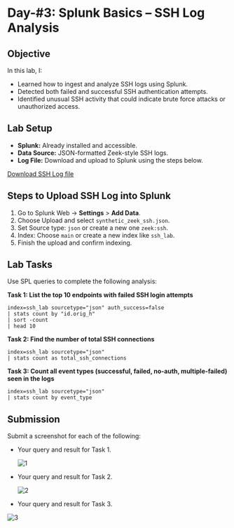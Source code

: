 # Day-#3: Splunk Basics – SSH Log Analysis
## Objective
In this lab, I:

- Learned how to ingest and analyze SSH logs using Splunk.
- Detected both failed and successful SSH authentication attempts.
- Identified unusual SSH activity that could indicate brute force attacks or unauthorized access.

## Lab Setup
- **Splunk:** Already installed and accessible.
- **Data Source:** JSON-formatted Zeek-style SSH logs.
- **Log File:** Download and upload to Splunk using the steps below.

[Download SSH Log file](https://github.com/KarthikSArkasali/30-Days-SOC-Challenge/blob/main/Files/ssh_logs.json)

## Steps to Upload SSH Log into Splunk
1. Go to Splunk Web → **Settings** > **Add Data**.
2. Choose Upload and select `synthetic_zeek_ssh.json`.
3. Set Source type: `json` or create a new one `zeek:ssh`.
4. Index: Choose `main` or create a new index like `ssh_lab`.
5. Finish the upload and confirm indexing.

## Lab Tasks
Use SPL queries to complete the following analysis:

**Task 1: List the top 10 endpoints with failed SSH login attempts**

    index=ssh_lab sourcetype="json" auth_success=false
    | stats count by "id.orig_h"
    | sort -count
    | head 10

**Task 2: Find the number of total SSH connections**

    index=ssh_lab sourcetype="json"
    | stats count as total_ssh_connections

**Task 3: Count all event types (successful, failed, no-auth, multiple-failed) seen in the logs**

    index=ssh_lab sourcetype="json"
    | stats count by event_type

## Submission
Submit a screenshot for each of the following:

- Your query and result for Task 1.

  ![1](https://github.com/user-attachments/assets/f9e4eac8-9f3f-4b9f-95d5-5b4a19caad01)

- Your query and result for Task 2.

  ![2](https://github.com/user-attachments/assets/f9bc0809-8a60-4c68-b07c-d95ea3132b0e)

- Your query and result for Task 3.

 ![3](https://github.com/user-attachments/assets/a3bcb16b-7d7a-4a08-9a75-fbe3c7ff3aaa)
